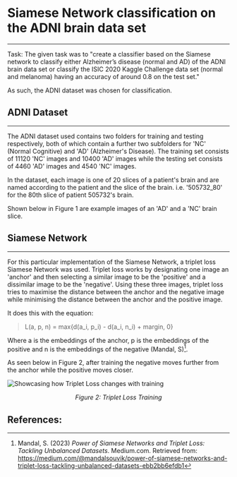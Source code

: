 # Siamese Network classification on the ADNI brain data set
___
Task: The given task was to "create a classifier based on the Siamese network to classify either Alzheimer’s disease (normal and AD)
of the ADNI brain data set or classify the ISIC 2020 Kaggle Challenge data set (normal and melanoma)
having an accuracy of around 0.8 on the test set." 

As such, the ADNI dataset was chosen for classification. 


## ADNI Dataset 
___
The ADNI dataset used contains two folders for training and testing respectively, both of which contain a further two subfolders 
for 'NC' (Normal Cognitive) and 'AD' (Alzheimer's Disease). The training set consists of 11120 'NC' images and  10400 'AD' images while 
the testing set consists of 4460 'AD' images and 4540 'NC' images. 

In the dataset, each image is one of 20 slices of a patient's brain and are named according to the patient and the slice of the brain.
i.e. '505732_80' for the 80th slice of patient 505732's brain. 

Shown below in Figure 1 are example images of an 'AD' and a 'NC' brain slice. 

## Siamese Network
___

For this particular implementation of the Siamese Network, a triplet loss Siamese Network was used. Triplet loss works by designating one image an 'anchor' and then selecting a similar image to be the 'positive'
and a dissimilar image to be the 'negative'. Using these three images, triplet loss tries to maximise the distance between the anchor
and the negative image while minimising the distance between the anchor and the positive image. 

It does this with the equation:

> L(a, p, n) = max{d(a_i, p_i) - d(a_i, n_i) + margin, 0}

Where a is the embeddings of the anchor, p is the embeddings of the positive and n is the
embeddings of the negative  (Mandal, S)[^1].  

As seen below in Figure 2, after training the negative moves further from the anchor while the positive moves closer.

![Showcasing how Triplet Loss changes with training](/Images/TripletLossTraining.png)
<p align="center">
    <em> Figure 2: Triplet Loss Training  </em>
</p>

## References:

[^1]: Mandal, S. (2023) *Power of Siamese Networks and Triplet Loss: Tackling Unbalanced Datasets*. Medium.com.
Retrieved from: https://medium.com/@mandalsouvik/power-of-siamese-networks-and-triplet-loss-tackling-unbalanced-datasets-ebb2bb6efdb1

